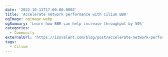 ```yaml
---
date: '2022-10-13T17:00:00.000Z'
title: 'Accelerate network performance with Cilium BBR'
ogImage: ogimage.webp
ogSummary: 'Learn how BBR can help increase throughput by 50%'
categories:
  - Community
externalUrl: 'https://isovalent.com/blog/post/accelerate-network-performance-with-cilium-bbr/'
tags:
  - Cilium
---
```

